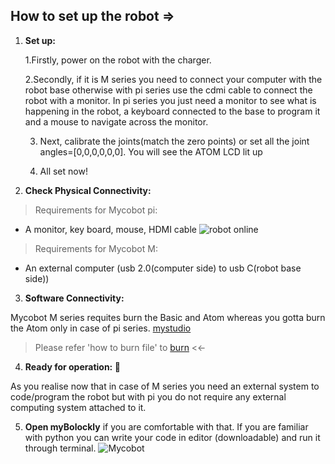## How to set up the robot =>

1. **Set up:**

    1.Firstly, power on the robot with the charger.

    2.Secondly, if it is M series you need to connect your computer with the robot base otherwise with pi series use the cdmi cable to connect the robot with a monitor. In pi series you just need a monitor to see what is happening in the robot, a keyboard connected to the base to program it and a mouse to navigate across the monitor.
    
    3. Next, calibrate the joints(match the zero points) or set all the joint angles=[0,0,0,0,0,0]. You will see the ATOM LCD lit up
  
    4. All set now! 

2. **Check Physical Connectivity:**

  > Requirements for Mycobot pi:
  > 
  - A monitor, key board, mouse, HDMI cable
    ![robot online]()
  >Requirements for Mycobot M:
  >
  - An external computer (usb 2.0(computer side) to usb C(robot base side))

3. **Software Connectivity:**

Mycobot M series requites burn the Basic and Atom whereas you gotta burn the Atom only in case of pi series.
[mystudio]()

> Please refer 'how to burn file' to [burn](https://github.com/ayan-kundu/Mycobot-280-pi/blob/main/Setup_Mycobot/How%20to%20burn%20Firmware%20for%20myCobot%20280%20and%20myCobot320.docx) <<-

4. **Ready for operation: :tada:**

As you realise now that in case of M series you need an external system to code/program the robot but with pi you do not require any external computing system attached to it. 

5. **Open myBolockly** if you are comfortable with that. If you are familiar with python you can write your code in editor (downloadable) and run it through terminal.
    ![Mycobot]()
